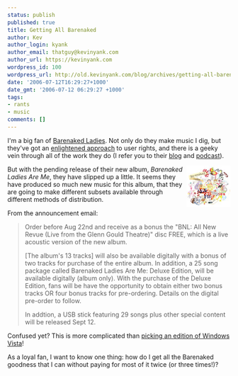```yaml
---
status: publish
published: true
title: Getting All Barenaked
author: Kev
author_login: kyank
author_email: thatguy@kevinyank.com
author_url: https://kevinyank.com
wordpress_id: 100
wordpress_url: http://old.kevinyank.com/blog/archives/getting-all-barenaked/
date: '2006-07-12T16:29:27+1000'
date_gmt: '2006-07-12 06:29:27 +1000'
tags:
- rants
- music
comments: []
---
```

<p>I'm a big fan of <a href="http://www.bnlmusic.com/">Barenaked Ladies</a>. Not only do they make music I dig, but they've got an <a href="https://kevinyank.com/posts/music-copyright-laid-bare/">enlightened approach</a> to user rights, and there is a geeky vein through all of the work they do (I refer you to their <a href="http://www.bnlblog.com/">blog</a> and <a href="http://bnlmusic.com/">podcast</a>).</p>
<p><img align="right" alt="Barenaked Ladies Are Me cover art" id="image101" title="Barenaked Ladies Are Me cover art" src="/assets/wp-content/uploads/2006/07/BNL.AreMe.jpg" />But with the pending release of their new album, <cite>Barenaked Ladies Are Me</cite>, they have slipped up a little. It seems they have produced so much new music for this album, that they are going to make different subsets available through different methods of distribution.</p>
<p>From the announcement email:</p>
<blockquote><p>Order before Aug 22nd and receive as a bonus the "BNL: All New Revue (Live from the Glenn Gould Theatre)" disc FREE, which is a live acoustic version of the new album.</p>
<p>[The album's 13 tracks] will also be available digitally with a bonus of two tracks for purchase of the entire album. In addition, a 25 song package called Barenaked Ladies Are Me: Deluxe Edition, will be available digitally (album only). With the purchase of the Deluxe Edition, fans will be have the opportunity to obtain either two bonus tracks OR four bonus tracks for pre-ordering. Details on the digital pre-order to follow.</p>
<p>In addtion, a USB stick featuring 29 songs plus other special content will be released Sept 12.</p></blockquote>
<p>Confused yet? This is more complicated than <a href="http://www.microsoft.com/windowsvista/versions/">picking an edition of Windows Vista</a>!</p>
<p>As a loyal fan, I want to know one thing: how do I get all the Barenaked goodness that I can without paying for most of it twice (or three times!)?</p>

